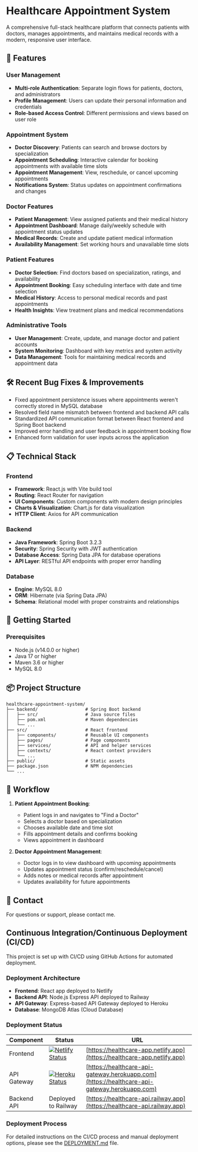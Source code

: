 # Healthcare Appointment System

A comprehensive full-stack healthcare platform that connects patients with doctors, manages appointments, and maintains medical records with a modern, responsive user interface.

## 🌟 Features

### User Management
- **Multi-role Authentication**: Separate login flows for patients, doctors, and administrators
- **Profile Management**: Users can update their personal information and credentials
- **Role-based Access Control**: Different permissions and views based on user role

### Appointment System
- **Doctor Discovery**: Patients can search and browse doctors by specialization
- **Appointment Scheduling**: Interactive calendar for booking appointments with available time slots
- **Appointment Management**: View, reschedule, or cancel upcoming appointments
- **Notifications System**: Status updates on appointment confirmations and changes

### Doctor Features
- **Patient Management**: View assigned patients and their medical history
- **Appointment Dashboard**: Manage daily/weekly schedule with appointment status updates
- **Medical Records**: Create and update patient medical information
- **Availability Management**: Set working hours and unavailable time slots

### Patient Features
- **Doctor Selection**: Find doctors based on specialization, ratings, and availability
- **Appointment Booking**: Easy scheduling interface with date and time selection
- **Medical History**: Access to personal medical records and past appointments
- **Health Insights**: View treatment plans and medical recommendations

### Administrative Tools
- **User Management**: Create, update, and manage doctor and patient accounts
- **System Monitoring**: Dashboard with key metrics and system activity
- **Data Management**: Tools for maintaining medical records and appointment data

## 🛠️ Recent Bug Fixes & Improvements

- Fixed appointment persistence issues where appointments weren't correctly stored in MySQL database
- Resolved field name mismatch between frontend and backend API calls
- Standardized API communication format between React frontend and Spring Boot backend
- Improved error handling and user feedback in appointment booking flow
- Enhanced form validation for user inputs across the application

## 📋 Technical Stack

### Frontend
- **Framework**: React.js with Vite build tool
- **Routing**: React Router for navigation
- **UI Components**: Custom components with modern design principles
- **Charts & Visualization**: Chart.js for data visualization
- **HTTP Client**: Axios for API communication

### Backend
- **Java Framework**: Spring Boot 3.2.3
- **Security**: Spring Security with JWT authentication
- **Database Access**: Spring Data JPA for database operations
- **API Layer**: RESTful API endpoints with proper error handling

### Database
- **Engine**: MySQL 8.0
- **ORM**: Hibernate (via Spring Data JPA)
- **Schema**: Relational model with proper constraints and relationships

## 🚀 Getting Started

### Prerequisites
- Node.js (v14.0.0 or higher)
- Java 17 or higher
- Maven 3.6 or higher
- MySQL 8.0

## 📦 Project Structure

```
healthcare-appointment-system/
├── backend/                  # Spring Boot backend
│   ├── src/                  # Java source files
│   ├── pom.xml               # Maven dependencies
│   └── ...
├── src/                      # React frontend
│   ├── components/           # Reusable UI components
│   ├── pages/                # Page components
│   ├── services/             # API and helper services
│   ├── contexts/             # React context providers
│   └── ...
├── public/                   # Static assets
├── package.json              # NPM dependencies
└── ...
```

## 🔄 Workflow

1. **Patient Appointment Booking**:
   - Patient logs in and navigates to "Find a Doctor"
   - Selects a doctor based on specialization
   - Chooses available date and time slot
   - Fills appointment details and confirms booking
   - Views appointment in dashboard

2. **Doctor Appointment Management**:
   - Doctor logs in to view dashboard with upcoming appointments
   - Updates appointment status (confirm/reschedule/cancel)
   - Adds notes or medical records after appointment
   - Updates availability for future appointments

## 📧 Contact

For questions or support, please contact me.

## Continuous Integration/Continuous Deployment (CI/CD)

This project is set up with CI/CD using GitHub Actions for automated deployment.

### Deployment Architecture

- **Frontend**: React app deployed to Netlify
- **Backend API**: Node.js Express API deployed to Railway
- **API Gateway**: Express-based API Gateway deployed to Heroku
- **Database**: MongoDB Atlas (Cloud Database)

### Deployment Status

| Component | Status | URL |
|-----------|--------|-----|
| Frontend | [![Netlify Status](https://api.netlify.com/api/v1/badges/your-site-id/deploy-status)](https://app.netlify.com/sites/your-site-name/deploys) | [https://healthcare-app.netlify.app](https://healthcare-app.netlify.app) |
| API Gateway | [![Heroku Status](https://heroku-badge.herokuapp.com/?app=healthcare-api-gateway)](https://healthcare-api-gateway.herokuapp.com) | [https://healthcare-api-gateway.herokuapp.com](https://healthcare-api-gateway.herokuapp.com) |
| Backend API | Deployed to Railway | [https://healthcare-api.railway.app](https://healthcare-api.railway.app) |

### Deployment Process

For detailed instructions on the CI/CD process and manual deployment options, please see the [DEPLOYMENT.md](DEPLOYMENT.md) file.